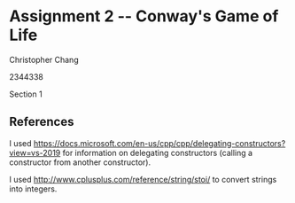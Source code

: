 # Assignment 2 -- Conway's Game of Life 
Christopher Chang

2344338

Section 1

## References
I used 
https://docs.microsoft.com/en-us/cpp/cpp/delegating-constructors?view=vs-2019
for information on delegating constructors (calling a constructor from another constructor).

I used http://www.cplusplus.com/reference/string/stoi/ to convert strings into integers.
